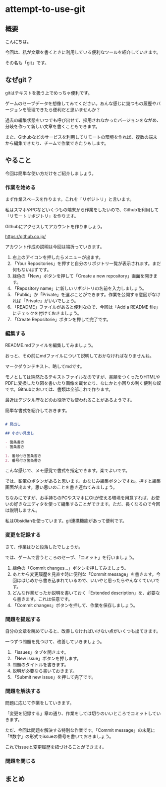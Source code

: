 # attempt-to-use-git

## 概要

こんにちは。

今回は、私が文章を書くときに利用している便利なツールを紹介していきます。

その名も「git」です。

## なぜgit？

gitはテキストを扱う上でめっちゃ便利です。

ゲームのセーブデータを想像してみてください。あんな感じに幾つもの履歴やバージョンを管理できたら便利だと思いませんか？

過去の編集状態をいつでも呼び出せて、採用されなかったバージョンをながめ、分岐を作って新しい文章を書くこともできます。

また、Githubなどのサービスを利用してリモートの環境を作れば、複数の端末から編集できたり、チームで作業できたりもします。

## やること

今回は簡単な使い方だけをご紹介しましょう。

### 作業を始める

まず作業スペースを作ります。これを「リポジトリ」と言います。

私はスマホやPCなどいくつもの端末から作業をしたいので、Githubを利用して「リモートリポジトリ」を作ります。

Githubにアクセスしてアカウントを作りましょう。

https://github.co.jp/

アカウント作成の説明は今回は端折っていきます。

1. 右上のアイコンを押したらメニューが出ます。
2. 「Your Repositories」を押すと自分のリポジトリ一覧が表示されます。まだ何もないはずです。
3. 緑色の「New」ボタンを押して「Create a new repository」画面を開きます。
5. 「Repository name」に新しいリポジトリの名前を入力しましょう。
6. 「Public」か「Private」を選ぶことができます。作業を公開する意図がなければ「Private」がいいでしょう。
7. 「README」ファイルがあると便利なので、今回は「Add a README file」にチェックを付けておきましょう。
8. 「Create Repositorie」ボタンを押して完了です。

### 編集する

README.mdファイルを編集してみましょう。

おっと、その前にmdファイルについて説明しておかなければなりませんね。

マークダウンテキスト、略してmdです。

モノとしては純然たるテキストファイルなのですが、書類をつくったりHTMLやPDFに変換したり図を書いたり画像を載せたり、なにかと小回りの利く便利な奴です。Githubにおいては、書類は全部これで作ります。

最近はデジタル庁などのお役所でも使われることがあるようです。

簡単な書式を紹介しておきます。

```md

# 見出し

## 小さい見出し

- 箇条書き
- 箇条書き

1. 番号付き箇条書き
2. 番号付き箇条書き

```

こんな感じで、メモ感覚で書式を指定できます。楽でよいです。

では、鉛筆のボタンがあると思います。おなじみ編集ボタンですね。押すと編集画面が出ます。思い思いのことを書き連ねてみましょう。

ちなみにですが、お手持ちのPCやスマホにGitが使える環境を用意すれば、お使いの好きなエディタを使って編集することができます。ただ、長くなるので今回は説明しません。

私はObsidianを使っています。git連携機能があって便利です。


### 変更を記録する

さて、作業はひと段落したでしょうか。

では、ゲームで言うところのセーブ、「コミット」を行いましょう。

1. 緑色の「Commit changes...」ボタンを押してみましょう。
2. あとから変更履歴を見直す時に便利な「Commit message」を書きます。今回ははじめから書き込まれているので、いいやと思ったらやんなくていいです。
3. どんな作業だったか説明を書いておく「Extended description」を、必要なら書きます。これは任意です。
4. 「Commit changes」ボタンを押して、作業を保存しましょう。

### 問題を提起する

自分の文章を眺めていると、改善しなければいけない点がいくつも出てきます。

一つずつ問題を見つけて、改善していきましょう。

1. 「issues」タブを開きます。
2. 「New issue」ボタンを押します。
3. 問題のタイトルを書きます。
4. 説明が必要なら書いておきます。
5. 「Submit new issue」を押して完了です。

### 問題を解決する

問題に応じて作業をしていきます。

「変更を記録する」章の通り、作業をしては切りのいいところでコミットしていきます。

ただ、今回は問題を解決する特別な作業です。「Commit message」の末尾に「#数字」の形式でissueの番号を書いておきましょう。

これでissueと変更履歴を紐づけることができます。

### 問題を閉じる

## まとめ
